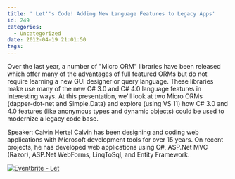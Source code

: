 ```yaml
---
title: ' Let''s Code! Adding New Language Features to Legacy Apps'
id: 249
categories:
  - Uncategorized
date: 2012-04-19 21:01:50
tags:
---
```


Over the last year, a number of "Micro ORM" libraries have been released which offer many of the advantages of full featured ORMs but do not require learning a new GUI designer or query language. These libraries make use many of the new C# 3.0 and C# 4.0 language features in interesting ways. At this presentation, we'll look at two Micro ORMs (dapper-dot-net and Simple.Data) and explore (using VS 11) how C# 3.0 and 4.0 features (like anonymous types and dynamic objects) could be used to modernize a legacy code base.

Speaker: Calvin Hertel
Calvin has been designing and coding web applications with Microsoft development tools for over 15 years. On recent projects, he has developed web applications using C#, ASP.Net MVC (Razor), ASP.Net WebForms, LinqToSql, and Entity Framework.

[![Eventbrite - Let](http://www.eventbrite.com/custombutton?eid=3399920253)](http://www.eventbrite.com/event/3399920253?ref=ebtnebregn)